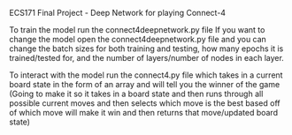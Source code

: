 ECS171 Final Project - Deep Network for playing Connect-4

To train the model run the connect4deepnetwork.py file 
If you want to change the model open the connect4deepnetwork.py file and you can change the batch sizes for both training and testing,
how many epochs it is trained/tested for, and the number of layers/number of nodes in each layer.

To interact with the model run the connect4.py file which takes in a current board state in the form of an array and will tell you the winner of the game
(Going to make it so it takes in a board state and then runs through all possible current moves and then selects which move is the best based off of which 
move will make it win and then returns that move/updated board state)

